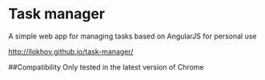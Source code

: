Task manager
============
A simple web app for managing tasks based on AngularJS for personal use

http://ilokhov.github.io/task-manager/

##Compatibility
Only tested in the latest version of Chrome